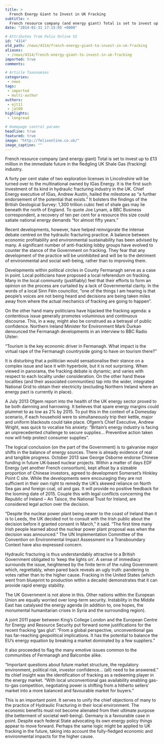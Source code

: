 ```yaml
---
title: >
  French Energy Giant to Invest in UK Fracking
subtitle: >
  French resource company (and energy giant) Total is set to invest up to £13 million in the immediate future in the fledgling UK Shale Gas (fracking) industry.
date: "2014-01-31 17:15:05 +0000"

# Attributes from Felix Online V1
id: "4314"
old_path: /news/4314/french-energy-giant-to-invest-in-uk-fracking
aliases:
 - /news/4314/french-energy-giant-to-invest-in-uk-fracking
imported: true
comments:

# Article Taxonomies
categories:
 - news
tags:
 - imported
 - multi-author
authors:
 - ejt11
 - jal08
highlights:
 - longread

# Homepage control params
headline: true
featured: true
image: "http://felixonline.co.uk/"
image_caption: ""
---
```


French resource company (and energy giant) Total is set to invest up to £13 million in the immediate future in the fledgling UK Shale Gas (fracking) industry.

A forty per cent stake of two exploration licenses in Lincolnshire will be turned over to the multinational owned by IGas Energy. It is the first such investment of its kind in hydraulic fracturing industry in the UK. Chief Energy executive of IGas, Andrew Austin, hailed the milestone as “a further endorsement of the potential that exists.” It bolsters the findings of the British Geological Survey: 1,300 trillion cubic feet of shale gas may lie beneath the north of England. To quote Joe Lynam, a BBC Business correspondent, a recovery of ten per cent for a resource this size could satiate national energy demands “for almost fifty years.”

Recent developments, however, have helped reinvigorate the intense debate centred on the hydraulic fracturing practice. A balance between economic profitability and environmental sustainability has been advised by many. A significant number of anti-fracking lobby groups have evolved to counter the stance of the Government on fracking. They fear that any development of the practice will be uninhibited and will be to the detriment of environmental and social well-being, rather than to improving them.

Developments within political circles in County Fermanagh serve as a case in point. Local politicians have proposed a local referendum on fracking. Many in the local community (justifiably) feel that their efforts to form an opinion on the process are curtailed by a lack of Governmental clarity. In the words of a local Sinn Féin councillor, “one of the things I am hearing is that people’s voices are not being heard and decisions are being taken miles away from where the actual mechanics of fracking are going to happen”.

On the other hand many politicians have hijacked the fracking agenda: a contentious issue generally promotes voluminous and continuous discourse. This, in a way, might also be construed as a betrayal of public confidence. Northern Ireland Minister for Environment Mark Durkan denounced the Fermanagh developments in an interview to BBC Radio Ulster:

“Tourism is the key economic driver in Fermanagh. What impact is the virtual rape of the Fermanagh countryside going to have on tourism there?”

It is disturbing that a politician would sensationalise their stance on a complex issue and lace it with hyperbole, but it is not surprising. When viewed in panorama, the fracking debate is dynamic; and varies with respect to each locality under consideration. On the other hand these localities (and their associated communities) tap into the wider, integrated National Grid to obtain their electricity (excluding Northern Ireland where an energy pact is currently in place).

A July 2013 Ofgem report into the health of the UK energy sector proved to be both damning and harrowing. It believes that spare energy margins could plummet to as low as 2% by 2015. To put this in the context of a Domesday scenario, if each household were to simultaneously trip their kettle, major and uniform blackouts could take place. Ofgem’s Chief Executive, Andrew Wright, was quick to vocalise his anxiety: “Britain’s energy industry is facing an unprecedented challenge to secure supplies... Preventive action taken now will help protect consumer supplies”.

The logical conclusion (on the part of the Government) is to galvanise major shifts in the balance of energy sources. There is already evidence of real and tangible progress. October 2013 saw George Osborne endorse Chinese funding in future UK-based nuclear projects. Within a matter of days EDF Energy (yet another French consortium), kept afloat by a sizeable proportion of Chinese investors, agreed to development Somerset’s Hinkley Point C site. While the developments were encouraging they are not sufficient in their own right to remedy the UK’s skewed reliance on North Sea gas and foreign coal, oil and gas. It will provide no positive feedback for the looming date of 2015. Couple this with legal conflicts concerning the Republic of Ireland – An Taisce, the National Trust for Ireland, are considered legal action over the decision.

“Despite the nuclear power plant being nearer to the coast of Ireland than it is to Leeds, the UK decided not to consult with the Irish public about the decision before it granted consent in March,” it said. “The first time many Irish people learned about the nuclear power plant proposal was when the decision was announced.” The UN Implementation Committee of the Convention on Environmental Impact Assessment in a Transboundary Context have also expressed concern.

Hydraulic fracturing is thus understandably attractive to a British Government obligated to ‘keep the lights on’. A sense of immediacy surrounds the issue, heightened by the finite term of the ruling Government: which, regrettably, when pared back reveals an ugly truth: pandering to votes rather than to the higher cause. Fracking in the United States (which went from blueprint to production within a decade) demonstrates that it can provide rapid energy stability.

The UK Government is not alone in this. Other nations within the European Union are equally worried over long-term security. Instability in the Middle East has catalysed the energy agenda (in addition to, one hopes, the monumental humanitarian crises in Syria and the surrounding region).

A joint 2011 paper between King’s College London and the European Centre for Energy and Resource Security put forward some justifications for the recent fracking ‘gas glut’: “From a global perspective, unconventional gas has far-reaching geopolitical implications. It has the potential to balance the EU’s energy equation by breaking a market dominated by a few suppliers.”

It also proceeded to flag the many emotive issues common to the communities of Fermanagh and Balcombe alike.

“Important questions about future market structure, the regulatory environment, political risk, investor confidence... (all) need to be answered.” Its chief insight was the identification of fracking as a redeeming player in the energy market. “With local unconventional gas availability enabling gas-to-gas competition, negotiating power is shifting from a hitherto sellers’ market into a more balanced and favourable market for buyers.”

This is an important point. It serves to unify the chief objections of many to the practice of Hydraulic Fracturing in their local environment. The economic benefits must not become alienated from their ultimate purpose (the betterment of societal well-being). Germany is a favourable case in point. Despite each federal State advocating its own energy policy things appear to move forward. Perhaps the same logic might be applied to UK fracking in the future, taking into account the fully-fledged economic and environmental impacts for the higher cause.
